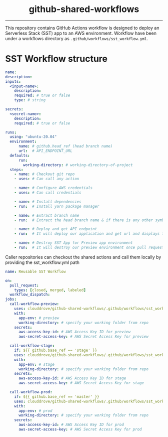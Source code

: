 <h1 align="center">github-shared-workflows</h1>

---

This repository contains GitHub Actions workflow is designed to deploy an Serverless Stack (SST) app to an AWS environment. Workflow have been under a workflows directory as `.github/workflows/sst_workflow.yml`.

# SST Workflow structure

```yaml
name:
description:
inputs:
  <input-name>:
    description:
    required: # true or false
    type: # string 

secrets:
  <secret-name>:
    description:
    required: # true or false

runs:
  using: "ubuntu-20.04"
  environment: 
      name: # github.head_ref (head branch name)
      url:  # API_ENDPOINT_URL
  defaults:
      run:
        working-directory: # working-directory-of-project
  steps:
    - name: # Checkout git repo
    - uses: # Can call any action

    - name: # Configure AWS credentials
    - uses: # Can call credentials

    - name: # Install dependencies 
    - run:  # Install yarn package manager

    - name: # Extract branch name
    - run:  # Extract the head branch name & if there is any other symbol it will convert into "-" symbol. 

    - name: # Deploy and get API endpoint
    - run:  # It will deploy our application and get url and displays this url in pull request environment(for preview env).

    - name: # Destroy SST App for Preview app environment
    - run:  # It will destroy our preview environment once pull request merged or closed.
```

Caller repositories can checkout the shared actions and call them locally by providing the sst_workflow.yml path

```yaml
name: Reusable SST Workflow

on:
  pull_request: 
    types: [closed, merged, labeled]
  workflow_dispatch:
jobs:
  call-workflow-preview:
    uses: clouddrove/github-shared-workflows/.github/workflows/sst_workflow.yml@master
    with:
      app-env: # preview                  
      working-directory: # specify your working folder from repo
    secrets:
      aws-access-key-id: # AWS Access Key ID for preview
      aws-secret-access-key: # AWS Secret Access Key for preview

  call-workflow-stage:
    if: ${{ github.base_ref == 'stage' }}
    uses: clouddrove/github-shared-workflows/.github/workflows/sst_workflow.yml@master
    with:
      app-env: # stage                      
      working-directory: # specify your working folder from repo
    secrets:
      aws-access-key-id: # AWS Access Key ID for stage
      aws-secret-access-key: # AWS Secret Access Key for stage

  call-workflow-prod:
    if: ${{ github.base_ref == 'master' }}
    uses: clouddrove/github-shared-workflows/.github/workflows/sst_workflow.yml@master
    with:
      app-env: # prod                   
      working-directory: # specify your working folder from repo
    secrets:
      aws-access-key-id: # AWS Access Key ID for prod
      aws-secret-access-key: # AWS Secret Access Key for prod
```







